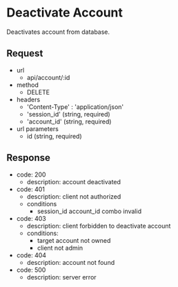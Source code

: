 # Deactivate Account
Deactivates account from database.

## Request
- url
  - api/account/:id
- method
  - DELETE
- headers
  - 'Content-Type' : 'application/json'
  - 'session_id' (string, required)
  - 'account_id' (string, required)
- url parameters
  - id (string, required)

## Response
- code: 200
  - description: account deactivated
- code: 401
  - description: client not authorized
  - conditions
    - session_id account_id combo invalid
- code: 403
  - description: client forbidden to deactivate account
  - conditions:
    - target account not owned
    - client not admin
- code: 404
  - description: account not found
- code: 500
  - description: server error
